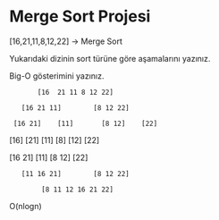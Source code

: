 # Merge Sort Projesi
  [16,21,11,8,12,22] -> Merge Sort

Yukarıdaki dizinin sort türüne göre aşamalarını yazınız.

Big-O gösterimini yazınız.

           [16  21 11 8 12 22]
        
       [16 21 11]        [8 12 22]

     [16 21]    [11]       [8 12]    [22]

  [16]   [21]     [11]       [8]   [12]   [22]

   [16 21]      [11]       [8 12]     [22]

       [11 16 21]        [8 12 22]

            [8 11 12 16 21 22]
            
O(nlogn) 
